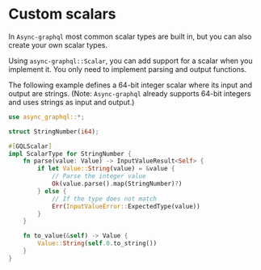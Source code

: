 # Custom scalars

In `Async-graphql` most common scalar types are built in, but you can also create your own scalar types.

Using `async-graphql::Scalar`, you can add support for a scalar when you implement it. You only need to implement parsing and output functions.

The following example defines a 64-bit integer scalar where its input and output are strings. (Note: `Async-graphql` already supports 64-bit integers and uses strings as input and output.)

```rust
use async_graphql::*;

struct StringNumber(i64);

#[GQLScalar]
impl ScalarType for StringNumber {
    fn parse(value: Value) -> InputValueResult<Self> {
        if let Value::String(value) = &value {
            // Parse the integer value
            Ok(value.parse().map(StringNumber)?)
        } else {
            // If the type does not match
            Err(InputValueError::ExpectedType(value))
        }
    }

    fn to_value(&self) -> Value {
        Value::String(self.0.to_string())
    }
}
```
